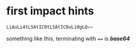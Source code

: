 # first impact hints

```python
LiAuLi4tLSAtIC0tLSAtIC0uLi0gLQ==
```

something like this, terminating with `==` is ***base64***
